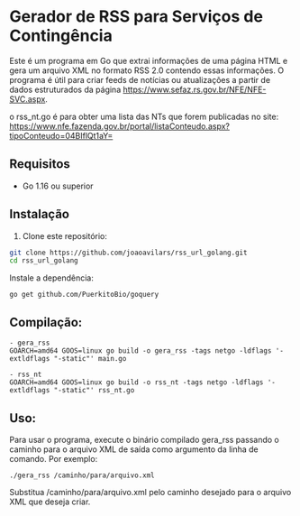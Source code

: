 # Gerador de RSS para Serviços de Contingência

Este é um programa em Go que extrai informações de uma página HTML e gera um arquivo XML no formato RSS 2.0 contendo essas informações. O programa é útil para criar feeds de notícias ou atualizações a partir de dados estruturados da página https://www.sefaz.rs.gov.br/NFE/NFE-SVC.aspx.

o rss_nt.go é para obter uma lista das NTs que forem publicadas no site:
https://www.nfe.fazenda.gov.br/portal/listaConteudo.aspx?tipoConteudo=04BIflQt1aY=


## Requisitos

- Go 1.16 ou superior


## Instalação

1. Clone este repositório:

```bash
git clone https://github.com/joaoavilars/rss_url_golang.git
cd rss_url_golang
```
Instale a dependência:
```
go get github.com/PuerkitoBio/goquery
```

## Compilação:
```
- gera_rss
GOARCH=amd64 GOOS=linux go build -o gera_rss -tags netgo -ldflags '-extldflags "-static"' main.go

- rss_nt
GOARCH=amd64 GOOS=linux go build -o rss_nt -tags netgo -ldflags '-extldflags "-static"' rss_nt.go

```

## Uso:
Para usar o programa, execute o binário compilado gera_rss passando o caminho para o arquivo XML de saída como argumento da linha de comando. Por exemplo:

```
./gera_rss /caminho/para/arquivo.xml
```

Substitua /caminho/para/arquivo.xml pelo caminho desejado para o arquivo XML que deseja criar.


